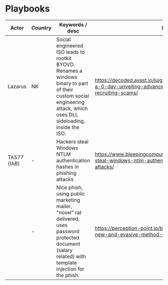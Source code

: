 # Playbooks

| Actor | Country | Keywords / desc | Link |
| ---- | ---- | ---- | ---- |
| Lazarus | NK | Social engineered ISO leads to rootkit BYOVD. Renames a windows binary to part of their custom social engineering attack, which uses DLL sideloading, inside the ISO. | https://decoded.avast.io/luiginocamastra/from-byovd-to-a-0-day-unveiling-advanced-exploits-in-cyber-recruiting-scams/ |
| TA577 (IAB) | - | Hackers steal Windows NTLM authentication hashes in phishing attacks | https://www.bleepingcomputer.com/news/security/hackers-steal-windows-ntlm-authentication-hashes-in-phishing-attacks/ |
| | - | Nice phish, using public marketing mailer, "novel" rat delivered, uses password protected document (salary related) with template injection for the phish. | https://perception-point.io/blog/operation-phantomblu-new-and-evasive-method-delivers-netsupport-rat/ |
